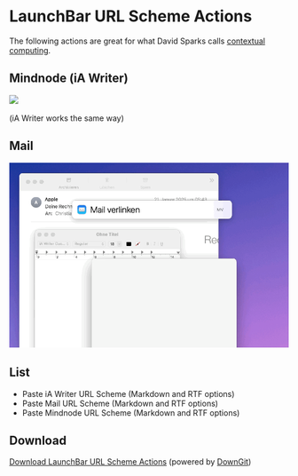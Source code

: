 # LaunchBar URL Scheme Actions

The following actions are great for what David Sparks calls [contextual computing](https://www.macsparky.com/blog/2020/12/linking-and-contextual-computing/).

## Mindnode (iA Writer)

<img src="mindnodeURL.gif" width="600"/> 

(iA Writer works the same way)

## Mail

<img src="mailURL.gif" width="600"/> 

## List

- Paste iA Writer URL Scheme (Markdown and RTF options)
- Paste Mail URL Scheme (Markdown and RTF options)
- Paste Mindnode URL Scheme (Markdown and RTF options)

## Download

[Download LaunchBar URL Scheme Actions](https://minhaskamal.github.io/DownGit/#/home?url=https://github.com/Ptujec/LaunchBar/tree/master/URL-Scheme-Actions) (powered by [DownGit](https://github.com/MinhasKamal/DownGit))
